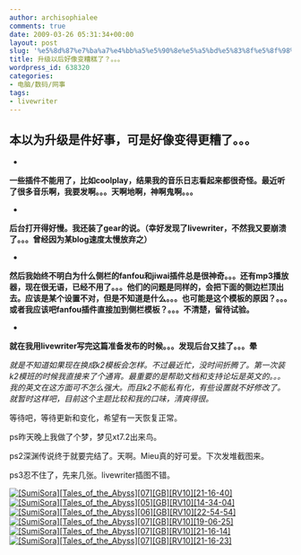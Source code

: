 ```yaml
---
author: archisophialee
comments: true
date: 2009-03-26 05:31:34+00:00
layout: post
slug: '%e5%8d%87%e7%ba%a7%e4%bb%a5%e5%90%8e%e5%a5%bd%e5%83%8f%e5%8f%98%e7%b3%9f%e7%b3%95%e4%ba%86%ef%bc%9f%e3%80%82%e3%80%82%e3%80%82'
title: 升级以后好像变糟糕了？。。。
wordpress_id: 638320
categories:
- 电脑/数码/网事
tags:
- livewriter
---
```


## 本以为升级是件好事，可是好像变得更糟了。。。

 

  
  *     

**一些插件不能用了，比如coolplay，结果我的音乐日志看起来都很奇怪。最近听了很多音乐啊，我要发啊。。。天啊地啊，神啊鬼啊。。。**

  
   
  *     

**后台打开得好慢。我还装了gear的说。（幸好发现了livewriter，不然我又要崩溃了。。。曾经因为某blog速度太慢放弃之）**

  
   
  *     

**然后我始终不明白为什么侧栏的fanfou和jiwai插件总是很神奇。。。还有mp3播放器，现在很无语，已经不用了。。。他们的问题是同样的，会把下面的侧边栏顶出去。应该是某个设置不对，但是不知道是什么。。。也可能是这个模板的原因？。。。或者我应该吧fanfou插件直接加到侧栏模板？。。。不清楚，留待试验。**

  
   
  *     

**就在我用livewriter写完这篇准备发布的时候。。。发现后台又挂了。。。晕**

  
 

_就是不知道如果现在换成k2模板会怎样。不过最近忙，没时间折腾了。第一次装k2模班的时候我直接来了个通宵。最重要的是帮助文档和支持论坛是英文的。。。我的英文在这方面可不怎么强大。而且k2不能私有化，有些设置就不好修改了。就暂时这样吧，目前这个主题比较和我的口味，清爽得很。_

 

等待吧，等待更新和变化，希望有一天恢复正常。

 

ps昨天晚上我做了个梦，梦见xt7.2出来鸟。

 

ps2深渊传说终于就要完结了。天啊。Mieu真的好可爱。下次发堆截图来。

 

ps3忍不住了，先来几张。livewriter插图不错。

 

[![[SumiSora][Tales_of_the_Abyss][07][GB][RV10][21-16-40]](http://archiheart.yo2.cn/wp-content/uploads/71/7150/2009/03/sumisoratales-of-the-abyss07gbrv10211640-thumb.jpg)](http://archiheart.yo2.cn/wp-content/uploads/71/7150/2009/03/sumisoratales-of-the-abyss07gbrv10211640.jpg) [![[SumiSora][Tales_of_the_Abyss][05][GB][RV10][14-34-04]](http://archiheart.yo2.cn/wp-content/uploads/71/7150/2009/03/sumisoratales-of-the-abyss05gbrv10143404-thumb.jpg)](http://archiheart.yo2.cn/wp-content/uploads/71/7150/2009/03/sumisoratales-of-the-abyss05gbrv10143404.jpg) [![[SumiSora][Tales_of_the_Abyss][06][GB][RV10][22-54-54]](http://archiheart.yo2.cn/wp-content/uploads/71/7150/2009/03/sumisoratales-of-the-abyss06gbrv10225454-thumb.jpg)](http://archiheart.yo2.cn/wp-content/uploads/71/7150/2009/03/sumisoratales-of-the-abyss06gbrv10225454.jpg) [![[SumiSora][Tales_of_the_Abyss][07][GB][RV10][19-06-25]](http://archiheart.yo2.cn/wp-content/uploads/71/7150/2009/03/sumisoratales-of-the-abyss07gbrv10190625-thumb.jpg)](http://archiheart.yo2.cn/wp-content/uploads/71/7150/2009/03/sumisoratales-of-the-abyss07gbrv10190625.jpg) [![[SumiSora][Tales_of_the_Abyss][07][GB][RV10][21-16-14]](http://archiheart.yo2.cn/wp-content/uploads/71/7150/2009/03/sumisoratales-of-the-abyss07gbrv10211614-thumb.jpg)](http://archiheart.yo2.cn/wp-content/uploads/71/7150/2009/03/sumisoratales-of-the-abyss07gbrv10211614.jpg) [![[SumiSora][Tales_of_the_Abyss][07][GB][RV10][21-16-23]](http://archiheart.yo2.cn/wp-content/uploads/71/7150/2009/03/sumisoratales-of-the-abyss07gbrv10211623-thumb.jpg)](http://archiheart.yo2.cn/wp-content/uploads/71/7150/2009/03/sumisoratales-of-the-abyss07gbrv10211623.jpg)
